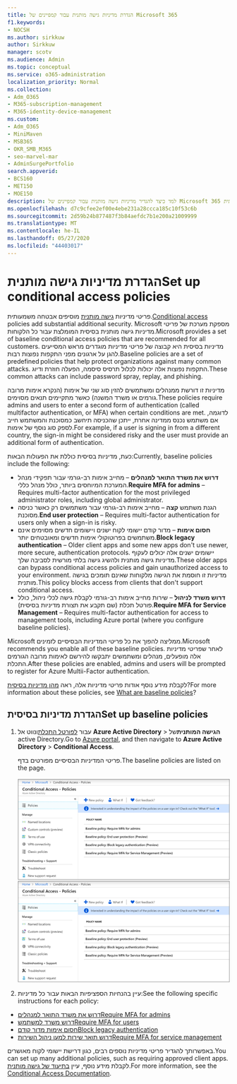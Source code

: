```yaml
---
title: הגדרת מדיניות גישה מותנית עבור קמפיינים של Microsoft 365
f1.keywords:
- NOCSH
ms.author: sirkkuw
author: Sirkkuw
manager: scotv
ms.audience: Admin
ms.topic: conceptual
ms.service: o365-administration
localization_priority: Normal
ms.collection:
- Adm_O365
- M365-subscription-management
- M365-identity-device-management
ms.custom:
- Adm_O365
- MiniMaven
- MSB365
- OKR_SMB_M365
- seo-marvel-mar
- AdminSurgePortfolio
search.appverid:
- BCS160
- MET150
- MOE150
description: למד כיצד להגדיר מדיניות גישה מותנית עבור קמפיינים של Microsoft 365 כדי להוסיף אבטחה משמעותית.
ms.openlocfilehash: d7c9cfee2ef00e4ebe231a28ccca185c10f53c6b
ms.sourcegitcommit: 2d59b24b877487f3b84aefdc7b1e200a21009999
ms.translationtype: MT
ms.contentlocale: he-IL
ms.lasthandoff: 05/27/2020
ms.locfileid: "44403017"
---
```

# <a name="set-up-conditional-access-policies"></a><span data-ttu-id="f4725-103">הגדרת מדיניות גישה מותנית</span><span class="sxs-lookup"><span data-stu-id="f4725-103">Set up conditional access policies</span></span>

<span data-ttu-id="f4725-104">פריטי מדיניות [גישה מותנית](https://docs.microsoft.com/azure/active-directory/conditional-access/overview) מוסיפים אבטחה משמעותית.</span><span class="sxs-lookup"><span data-stu-id="f4725-104">[Conditional access](https://docs.microsoft.com/azure/active-directory/conditional-access/overview) policies add substantial additional security.</span></span> <span data-ttu-id="f4725-105">Microsoft מספקת מערכת של פריטי מדיניות גישה מותנית בסיסית המומלצת עבור כל הלקוחות.</span><span class="sxs-lookup"><span data-stu-id="f4725-105">Microsoft provides a set of baseline conditional access policies that are recommended for all customers.</span></span> <span data-ttu-id="f4725-106">מדיניות בסיסית היא קבוצה של פריטי מדיניות מוגדרים מראש המסייעים להגן על ארגונים מפני התקפות נפוצות רבות.</span><span class="sxs-lookup"><span data-stu-id="f4725-106">Baseline policies are a set of predefined policies that help protect organizations against many common attacks.</span></span> <span data-ttu-id="f4725-107">התקפות נפוצות אלה יכולות לכלול תרסיס סיסמה, הפעלה חוזרת ודיוג.</span><span class="sxs-lookup"><span data-stu-id="f4725-107">These common attacks can include password spray, replay, and phishing.</span></span>

<span data-ttu-id="f4725-108">מדיניות זו דורשת ממנהלים ומשתמשים להזין סוג שני של אימות (הנקרא אימות מרובה גורמים או משרד המשנה) כאשר מתקיימים תנאים מסוימים.</span><span class="sxs-lookup"><span data-stu-id="f4725-108">These policies require admins and users to enter a second form of authentication (called multifactor authentication, or MFA) when certain conditions are met.</span></span> <span data-ttu-id="f4725-109">לדוגמה, אם משתמש נכנס ממדינה אחרת, ייתכן שהכניסה תיחשב כמסוכנת והמשתמש חייב לספק סוג נוסף של אימות.</span><span class="sxs-lookup"><span data-stu-id="f4725-109">For example, if a user is signing in from a different country, the sign-in might be considered risky and the user must provide an additional form of authentication.</span></span> 

<span data-ttu-id="f4725-110">כעת, מדיניות בסיסית כוללת את הפעולות הבאות:</span><span class="sxs-lookup"><span data-stu-id="f4725-110">Currently, baseline policies include the following:</span></span>
- <span data-ttu-id="f4725-111">**דרוש את משרד התואר למנהלים** &ndash; מחייב אימות רב-גורמי עבור תפקידי מנהל המערכת המיוחסים ביותר, כולל מנהל כללי.</span><span class="sxs-lookup"><span data-stu-id="f4725-111">**Require MFA for admins** &ndash; Requires multi-factor authentication for the most privileged administrator roles, including global administrator.</span></span>
- <span data-ttu-id="f4725-112">הגנת משתמש **קצה** &ndash; מחייב אימות רב-גורמי עבור משתמשים רק כאשר כניסה מסוכנת.</span><span class="sxs-lookup"><span data-stu-id="f4725-112">**End user protection** &ndash; Requires multi-factor authentication for users only when a sign-in is risky.</span></span> 
- <span data-ttu-id="f4725-113">**חסום אימות** &ndash; מדור קודם יישומי לקוח ישנים ויישומים חדשים מסוימים אינם משתמשים בפרוטוקולי אימות חדשים ומאובטחים יותר.</span><span class="sxs-lookup"><span data-stu-id="f4725-113">**Block legacy authentication** &ndash; Older client apps and some new apps don't use newer, more secure, authentication protocols.</span></span> <span data-ttu-id="f4725-114">יישומים ישנים אלה יכולים לעקוף מדיניות גישה מותנית ולהשיג גישה בלתי מורשית לסביבה שלך.</span><span class="sxs-lookup"><span data-stu-id="f4725-114">These older apps can bypass conditional access policies and gain unauthorized access to your environment.</span></span> <span data-ttu-id="f4725-115">מדיניות זו חוסמת את הגישה מלקוחות שאינם תומכים בגישה מותנית.</span><span class="sxs-lookup"><span data-stu-id="f4725-115">This policy blocks access from clients that don't support conditional access.</span></span> 
- <span data-ttu-id="f4725-116">**דרוש משרד לניהול** &ndash; שירות מחייב אימות רב-גורמי לקבלת גישה לכלי ניהול, כולל פורטל תכלת (שם תקבע את תצורת מדיניות בסיסית).</span><span class="sxs-lookup"><span data-stu-id="f4725-116">**Require MFA for Service Management** &ndash; Requires multi-factor authentication for access to management tools, including Azure portal (where you configure baseline policies).</span></span> 

<span data-ttu-id="f4725-117">Microsoft ממליצה להפוך את כל פריטי המדיניות הבסיסיים לזמינים.</span><span class="sxs-lookup"><span data-stu-id="f4725-117">Microsoft recommends you enable all of these baseline policies.</span></span> <span data-ttu-id="f4725-118">לאחר שפריטי מדיניות אלה מופעלים, מנהלים ומשתמשים יתבקשו להירשם לאימות מרובה הגורמים התכלת.</span><span class="sxs-lookup"><span data-stu-id="f4725-118">After these policies are enabled, admins and users will be prompted to register for Azure Multii-Factor authentication.</span></span>

<span data-ttu-id="f4725-119">לקבלת מידע נוסף אודות פריטי מדיניות אלה, ראה [מהן מדיניות בסיסית](https://docs.microsoft.com/azure/active-directory/conditional-access/concept-baseline-protection)?</span><span class="sxs-lookup"><span data-stu-id="f4725-119">For more information about these policies, see [What are baseline policies](https://docs.microsoft.com/azure/active-directory/conditional-access/concept-baseline-protection)?</span></span>


## <a name="set-up-baseline-policies"></a><span data-ttu-id="f4725-120">הגדרת מדיניות בסיסית</span><span class="sxs-lookup"><span data-stu-id="f4725-120">Set up baseline policies</span></span>

1. <span data-ttu-id="f4725-121">עבור [לפורטל התכלת](https://portal.azure.com)ונווט אל **Azure Active Directory** \> **הגישה המותנית**של active Directory.</span><span class="sxs-lookup"><span data-stu-id="f4725-121">Go to [Azure portal](https://portal.azure.com), and then navigate to **Azure Active Directory** \> **Conditional Access**.</span></span>
    
    <span data-ttu-id="f4725-122">פריטי המדיניות הבסיסיים מפורטים בדף.</span><span class="sxs-lookup"><span data-stu-id="f4725-122">The baseline policies are listed on the page.</span></span> <br/> <br/>
    <span data-ttu-id="f4725-123">![דף המפרט מדיניות בסיסית עבור גישה מותנית.](../media/baslinepolicies.png)</span><span class="sxs-lookup"><span data-stu-id="f4725-123">![Page that lists baseline policies for conditional access.](../media/baslinepolicies.png)</span></span>
1. <span data-ttu-id="f4725-124">עיין בהנחיות הספציפיות הבאות עבור כל מדיניות:</span><span class="sxs-lookup"><span data-stu-id="f4725-124">See the following specific instructions for each policy:</span></span>

  - [<span data-ttu-id="f4725-125">דרוש את משרד התואר למנהלים</span><span class="sxs-lookup"><span data-stu-id="f4725-125">Require MFA for admins</span></span>](https://docs.microsoft.com/azure/active-directory/conditional-access/howto-baseline-protect-administrators)
- [<span data-ttu-id="f4725-126">דרוש משרד למשתמש</span><span class="sxs-lookup"><span data-stu-id="f4725-126">Require MFA for users</span></span>](https://docs.microsoft.com/azure/active-directory/conditional-access/howto-baseline-protect-end-users)  
 - [<span data-ttu-id="f4725-127">חסום אימות מדור קודם</span><span class="sxs-lookup"><span data-stu-id="f4725-127">Block legacy authentication</span></span>](https://docs.microsoft.com/azure/active-directory/conditional-access/howto-baseline-protect-legacy-auth)
  - [<span data-ttu-id="f4725-128">דרוש תואר שירות למען ניהול השירות</span><span class="sxs-lookup"><span data-stu-id="f4725-128">Require MFA for service management</span></span>](https://docs.microsoft.com/azure/active-directory/conditional-access/howto-baseline-protect-azure)

<span data-ttu-id="f4725-129">באפשרותך להגדיר פריטי מדיניות נוספים רבים, כגון דרישת יישומי לקוח מאושרים.</span><span class="sxs-lookup"><span data-stu-id="f4725-129">You can set up many additional policies, such as requiring approved client apps.</span></span> <span data-ttu-id="f4725-130">לקבלת מידע נוסף, עיין [בתיעוד של גישה מותנית](https://docs.microsoft.com/azure/active-directory/conditional-access/).</span><span class="sxs-lookup"><span data-stu-id="f4725-130">For more information, see the [Conditional Access Documentation](https://docs.microsoft.com/azure/active-directory/conditional-access/).</span></span>
